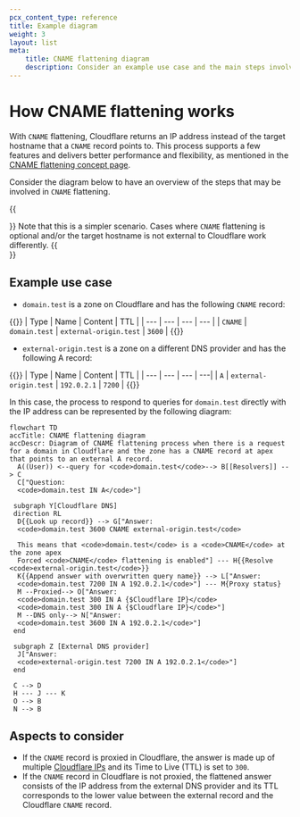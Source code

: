 ```yaml
---
pcx_content_type: reference
title: Example diagram
weight: 3
layout: list
meta:
    title: CNAME flattening diagram
    description: Consider an example use case and the main steps involved in CNAME flattening.
---
```


# How CNAME flattening works

With `CNAME` flattening, Cloudflare returns an IP address instead of the target hostname that a `CNAME` record points to.
This process supports a few features and delivers better performance and flexibility, as mentioned in the [CNAME flattening concept page](/dns/cname-flattening/).

Consider the diagram below to have an overview of the steps that may be involved in `CNAME` flattening. 

{{<Aside type="note">}}
Note that this is a simpler scenario. Cases where `CNAME` flattening is optional and/or the target hostname is not external to Cloudflare work differently.
{{</Aside>}}

## Example use case

- `domain.test` is a zone on Cloudflare and has the following `CNAME` record:

{{<example>}}
| Type | Name | Content | TTL |
| --- | --- | --- | --- |
| `CNAME` | `domain.test` | `external-origin.test` | `3600` |
{{</example>}}

- `external-origin.test` is a zone on a different DNS provider and has the following A record:

{{<example>}}
| Type | Name | Content | TTL |
| --- | --- | --- | ---|
| `A` | `external-origin.test` | `192.0.2.1` | `7200` |
{{</example>}}

In this case, the process to respond to queries for `domain.test` directly with the IP address can be represented by the following diagram:

```mermaid
flowchart TD
accTitle: CNAME flattening diagram
accDescr: Diagram of CNAME flattening process when there is a request for a domain in Cloudflare and the zone has a CNAME record at apex that points to an external A record.
  A((User)) <--query for <code>domain.test</code>--> B[[Resolvers]] --> C
  C["Question: 
  <code>domain.test IN A</code>"]
 
 subgraph Y[Cloudflare DNS]
 direction RL
  D{{Look up record}} --> G["Answer:
  <code>domain.test 3600 CNAME external-origin.test</code>

  This means that <code>domain.test</code> is a <code>CNAME</code> at the zone apex
  Forced <code>CNAME</code> flattening is enabled"] --- H{{Resolve <code>external-origin.test</code>}}
  K{{Append answer with overwritten query name}} --> L["Answer:
  <code>domain.test 7200 IN A 192.0.2.1</code>"] --- M{Proxy status}
  M --Proxied--> O["Answer:
  <code>domain.test 300 IN A {$Cloudflare IP}</code>
  <code>domain.test 300 IN A {$Cloudflare IP}</code>"]
  M --DNS only--> N["Answer:
  <code>domain.test 3600 IN A 192.0.2.1</code>"]
 end
 
 subgraph Z [External DNS provider]
  J["Answer:
  <code>external-origin.test 7200 IN A 192.0.2.1</code>"]
 end
 
 C --> D
 H --- J --- K
 O --> B
 N --> B
```

## Aspects to consider

- If the `CNAME` record is proxied in Cloudflare, the answer is made up of multiple [Cloudflare IPs](https://www.cloudflare.com/ips/) and its Time to Live (TTL) is set to `300`.
- If the `CNAME` record in Cloudflare is not proxied, the flattened answer consists of the IP address from the external DNS provider and its TTL corresponds to the lower value between the external record and the Cloudflare `CNAME` record.